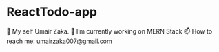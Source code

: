 # ReactTodo-app
👀 My self Umair Zaka.
🔭 I’m currently working on MERN Stack
📫 How to reach me: umairzaka007@gmail.com
